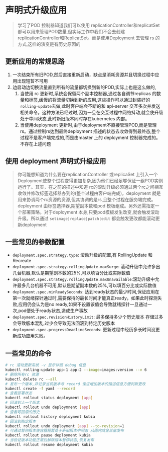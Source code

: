 # 声明式升级应用
> 学习了POD 控制器知道我们可以使用 replicationController和replicatSet 都可以用来管理POD数量,但实际工作中我们不会去创建 replicationController和ReplicatSet。而是使用Deployment 去管理 rs 的方式,这样的演变是有历史原因的 
## 更新应用的常规思路
1. 一次结束所有旧POD,然后直接重新启动，缺点是消耗资源并且切换过程中应用出现短暂不可用
2. 边启动边切换流量直到所有的流量都切换到新的POD,实际上也是这么做的,
    1. 当使用 rc 更新时,系统会保留两个副本控制器,通过各自调节replicas 的数量和标签,缓慢的将流量切换到新的应用,这些操作可以通过封装好的`rolling-update`去做,此时客户端会不断的和 api-server 交互多次并发送相关命令。这种方法已经过时,因为一旦在交互过程中网络抖动,就会使升级处于中间状态,此时新旧版本同时存在kubernetes 内部。
    2. 当使用deployment 更新时,由于deployment不直接管理POD,而是管理 rs。通过控制rs达到最终deployment 描述的状态去收敛得到最终态,整个过程不是客户端完成的,而是由master 上的 deployment 控制器完成的。不存在上述问题

## 使用 deployment 声明式升级应用
>你可能想知道为什么要在replicationController 或replicaSet 上引入一个Deployment使整个过程变得更加复杂,因为他们已经足够保证一组POD实例运行了。其实，在之前的描述中知道 rc的滚动升级必须通过两个rc之间相互收敛并修改标签选择器办到的(整个过程由客户端完成)。deployment 就是用来协调两个rc资源的资源,但其协调的是rs,且整个过程在服务端完成。deployment 由标签选择器,期望副本数和pod 模板组成。另外还需指定一个部署策略。对于deployment 本身,只要pod模板发生改变,就会触发滚动升级。所以通过 `setimage|replace|patch|edit` 都会触发更改都能滚动更新deployment



## 一些常见的参数配置
* `deployment.spec.strategy.type`: 滚动升级的配置,有 RollingUpdate 和 Recreate
* `deployment.spec.strategy.rollingUpdate.maxSurge`: 滚动升级中允许多出几台机器,默认是期望副本数的25%,可以填百分比或实际数值
* `deployment.spec.strategy.rollingUpdate.maxUnavailable`:滚动升级中允许最多几台机器不可用,默认是期望副本数的25%,可以填百分比或实际数值
* `deployment.spec.minReadySeconds`: 达到ready状态的最少时间,保证应用在第一次就绪探针通过时,需要保持的最长时间才能真正ready，如果此时探测失败,应用仍会认为是no ready,如果不设置该值会导致就绪探针一旦通过一次,pod便处于ready状态,造成生产事故
* `deployment.spec.revisionHistoryLimit`: 最多保持多少个历史版本 存储过多会导致版本混乱,过少会导致无法回滚到特定历史版本
* `deployment.spec.progressDeadlineSeconds`: 更新过程中经历多长时间没更新成功应用失败。




## 一些常见的命令
```bash 
# rc 滚动更新系统 -v 显示详细 debug 信息
kubectl rolling-update app-1 app-2 --image=images:version --v 6
# 删除所有rc 资源
kubectl delete rc --all
# 发布一个版本,并记录当前版本号 record 保证增加版本的描述信息方便判断更改
kubectl create -f yaml --record
# 查看部署状态
kubectl rollout status deployment [app]
# 回滚到上一个版本
kubectl rollout undo deploymnent [app]
# 查看可回滚的历史
kubectl rollout history deployment kubia
# 回滚到指定版本 
kubectl rollout undo deployment [app] --to-revision=1
# 可通过暂停版本使容器短暂处于新旧版本中间态 从而完成金丝雀发布
kubectl rollout pause deployment kubia
# 当验证版本功能正常后解除版本暂停状态,恢复发布
kubectl rollout resume deployment kubia

```